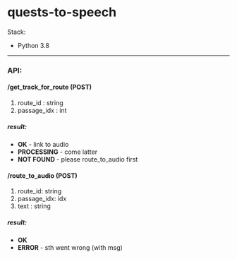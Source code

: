 # quests-to-speech

Stack:
* Python 3.8

------------------------------------------

### API:
#### /get_track_for_route (POST)
1. route_id : string
2. passage_idx : int

##### result:
* **OK** - link to audio
* **PROCESSING** - come latter
* **NOT FOUND** - please route_to_audio first

#### /route_to_audio (POST)
1. route_id: string
2. passage_idx: idx
3. text : string

##### result:
* **OK**
* **ERROR** - sth went wrong (with msg)